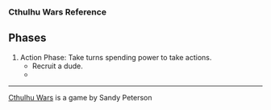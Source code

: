 ### Cthulhu Wars Reference


## Phases

1. Action Phase: Take turns spending power to take actions.
    - Recruit a dude.
    - 















--- 


[Cthulhu Wars](https://petersengames.com/cthulhu-wars/) is a game by Sandy Peterson
